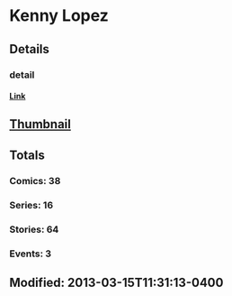 # Kenny  Lopez 
## Details
### detail
#### [Link](http://marvel.com/comics/creators/2700/kenny_lopez?utm_campaign=apiRef&utm_source=225578a89fc76f3d20fbffda5d17a88d)
## [Thumbnail](http://i.annihil.us/u/prod/marvel/i/mg/b/40/image_not_available.jpg)
## Totals
### Comics: 38
### Series: 16
### Stories: 64
### Events: 3
## Modified: 2013-03-15T11:31:13-0400